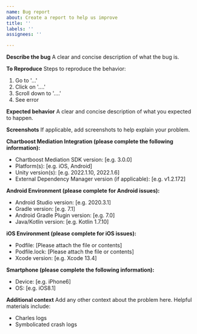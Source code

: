 ```yaml
---
name: Bug report
about: Create a report to help us improve
title: ''
labels: ''
assignees: ''

---
```


**Describe the bug**
A clear and concise description of what the bug is.

**To Reproduce**
Steps to reproduce the behavior:
1. Go to '...'
2. Click on '....'
3. Scroll down to '....'
4. See error

**Expected behavior**
A clear and concise description of what you expected to happen.

**Screenshots**
If applicable, add screenshots to help explain your problem.

**Chartboost Mediation Integration (please complete the following information):**
 - Chartboost Mediation SDK version: [e.g. 3.0.0]
 - Platform(s): [e.g. iOS, Android]
 - Unity version(s): [e.g. 2022.1.10, 2022.1.6]
 - External Dependency Manager version (if applicable): [e.g. v1.2.172]

**Android Environment (please complete for Android issues):**
 - Android Studio version: [e.g. 2020.3.1]
 - Gradle version: [e.g. 7.1]
 - Android Gradle Plugin version: [e.g. 7.0]
 - Java/Kotlin version: [e.g. Kotlin 1.7.10]

**iOS Environment (please complete for iOS issues):**
 - Podfile: [Please attach the file or contents]
 - Podfile.lock: [Please attach the file or contents]
 - Xcode version: [e.g. Xcode 13.4]

**Smartphone (please complete the following information):**
 - Device: [e.g. iPhone6]
 - OS: [e.g. iOS8.1]

**Additional context**
Add any other context about the problem here. Helpful materials include:
 - Charles logs
 - Symbolicated crash logs
